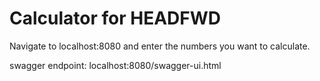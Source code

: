 # Calculator for HEADFWD

Navigate to localhost:8080 and enter the numbers you want to calculate. 

swagger endpoint: localhost:8080/swagger-ui.html
